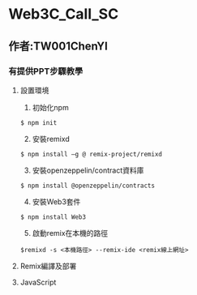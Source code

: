 # Web3C_Call_SC
## 作者:TW001ChenYI
### 有提供PPT步驟教學

1. 設置環境
    1. 初始化npm
    ```
    $ npm init
    ```
    2. 安裝remixd
    ```
    $ npm install –g @ remix-project/remixd
    ```
    3. 安裝openzeppelin/contract資料庫
    ```
    $ npm install @openzeppelin/contracts
    ```
    4. 安裝Web3套件
    ```
    $ npm install Web3
    ```
    5. 啟動remix在本機的路徑
    ```
    $remixd -s <本機路徑> --remix-ide <remix線上網址>
    ```

2. Remix編譯及部署
3. JavaScript